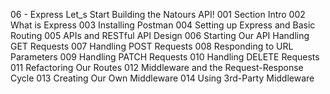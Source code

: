 06 - Express Let_s Start Building the Natours API!
001 Section Intro
002 What is Express
003 Installing Postman
004 Setting up Express and Basic Routing
005 APIs and RESTful API Design
006 Starting Our API Handling GET Requests
007 Handling POST Requests
008 Responding to URL Parameters
009 Handling PATCH Requests
010 Handling DELETE Requests
011 Refactoring Our Routes
012 Middleware and the Request-Response Cycle
013 Creating Our Own Middleware
014 Using 3rd-Party Middleware